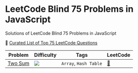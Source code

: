# LeetCode Blind 75 Problems in JavaScript

Solutions of LeetCode Blind 75 Problems in JavaScript

:goal_net: [Curated List of Top 75 LeetCode Questions](https://www.teamblind.com/post/New-Year-Gift---Curated-List-of-Top-75-LeetCode-Questions-to-Save-Your-Time-OaM1orEU)

| Problem                 | Difficulty                                             | Tags                  | LeetCode                                         |
| ----------------------- | ------------------------------------------------------ | --------------------- | ------------------------------------------------ |
| [Two Sum](./two-sum.js) | <img src="https://img.shields.io/badge/-Easy-green" /> | `Array`, `Hash Table` | [:link:](https://leetcode.com/problems/two-sum/) |
